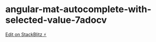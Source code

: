 # angular-mat-autocomplete-with-selected-value-7adocv

[Edit on StackBlitz ⚡️](https://stackblitz.com/edit/angular-mat-autocomplete-with-selected-value-7adocv)